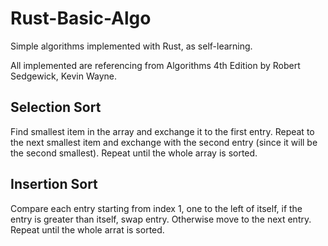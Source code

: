 # Rust-Basic-Algo
Simple algorithms implemented with Rust, as self-learning.

All implemented are referencing from Algorithms 4th Edition by Robert Sedgewick, Kevin Wayne.

## Selection Sort
Find smallest item in the array and exchange it to the first entry. Repeat to the next smallest item and exchange with the second entry (since it will be the second smallest). Repeat until the whole array is sorted.

## Insertion Sort
Compare each entry starting from index 1, one to the left of itself, if the entry is greater than itself, swap entry. Otherwise move to the next entry. Repeat until the whole arrat is sorted.
